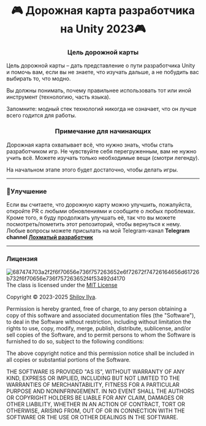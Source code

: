 <div id="header" align="center">
	<h1>🎮 Дорожная карта разработчика на Unity 2023🎮</h1>
</div
	
--- 
	
</div>
	<div>
	<h3 align="center">Цель дорожной карты</h3>

Цель дорожной карты – дать представление о пути разработчика Unity и помочь вам, если вы не знаете, что изучать дальше, а не побудить вас выбирать то, что модно.

Вы должны понимать, почему правильнее использовать тот или иной инструмент (технологию, часть языка).

Запомните: модный стек технологий никогда не означает, что он лучше всего годится для работы.
		
<h3 align="center">Примечание для начинающих</h3>
Дорожная карта охватывает всё, что нужно знать, чтобы стать разработчиком игр. Не чувствуйте себя перегруженным, вам не нужно учить всё. Можете изучать только необходимые вещи (смотри легенду). 

На начальном этапе этого будет достаточно, чтобы делать игры.
</div> 
	
</div>

---
### 🚦Улучшение
</div>
Если вы считаете, что дорожную карту можно улучшить, пожалуйста, откройте PR с любыми обновлениями и сообщите о любых проблемах. Кроме того, я буду продолжать улучшать её, так что вы можете посмотреть/пометить этот репозиторий, чтобы вернуться к нему. Любые вопросы можете присылать на мой Telegram-канал <b>Telegram channel <a href="https://t.me/+PpSHb-8XSzdmZjEy">Лохматый разработчик</a></b>
</div> 



---

### Лицензия
</div>
<a href='https://postimages.org/' target='_blank'><img src='https://i.postimg.cc/87P1k198/687474703a2f2f6f70656e736f757263652e6f72672f74726164656d61726b732f6f70656e736f757263652f4f53492d4170.png' align="right" border='0' alt='687474703a2f2f6f70656e736f757263652e6f72672f74726164656d61726b732f6f70656e736f757263652f4f53492d4170'/></a>

The class is licensed under the <a href="https://opensource.org/license/mit/">MIT License</a>

Copyright © 2023-2025 <a href="https://github.com/Kelkhaun">Shilov Ilya</a>.

Permission is hereby granted, free of charge, to any person obtaining a copy of this software and associated documentation files (the "Software"), to deal in the Software without restriction, including without limitation the rights to use, copy, modify, merge, publish, distribute, sublicense, and/or sell copies of the Software, and to permit persons to whom the Software is furnished to do so, subject to the following conditions:

The above copyright notice and this permission notice shall be included in all copies or substantial portions of the Software.

THE SOFTWARE IS PROVIDED "AS IS", WITHOUT WARRANTY OF ANY KIND, EXPRESS OR IMPLIED, INCLUDING BUT NOT LIMITED TO THE WARRANTIES OF MERCHANTABILITY, FITNESS FOR A PARTICULAR PURPOSE AND NONINFRINGEMENT. IN NO EVENT SHALL THE AUTHORS OR COPYRIGHT HOLDERS BE LIABLE FOR ANY CLAIM, DAMAGES OR OTHER LIABILITY, WHETHER IN AN ACTION OF CONTRACT, TORT OR OTHERWISE, ARISING FROM, OUT OF OR IN CONNECTION WITH THE SOFTWARE OR THE USE OR OTHER DEALINGS IN THE SOFTWARE.
</div>
